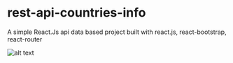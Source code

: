 # rest-api-countries-info
 A simple React.Js api data based project built with react.js, react-bootstrap, react-router
 
 ![alt text](https://i.ibb.co/k9xXsCJ/screencapture-localhost-3000-home-2021-02-27-07-08-03.png)

